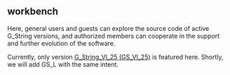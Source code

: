 ## workbench

Here, general users and guests can explore the source code of active G_String versions, and authorized members can cooperate in the support and further evolution of the software.

Currently, only version [G_String_VI_25 (GS_VI_25)](../workbench/GS_VI_25) is featured here. Shortly, we will add GS_L with the same intent.
